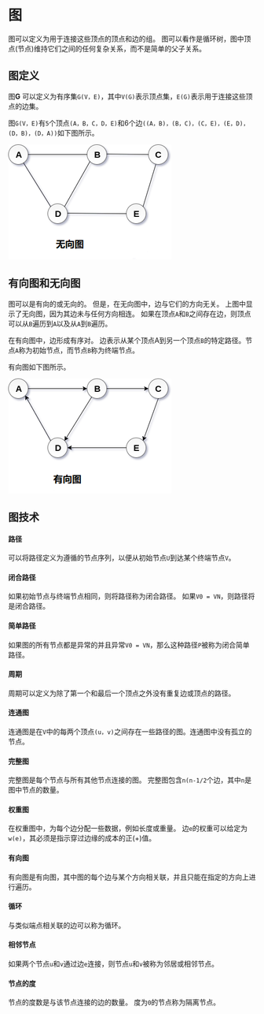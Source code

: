 # 图

图可以定义为用于连接这些顶点的顶点和边的组。 图可以看作是循环树，图中顶点(节点)维持它们之间的任何复杂关系，而不是简单的父子关系。

## 图定义

图**G** 可以定义为有序集`G(V，E)`，其中`V(G)`表示顶点集，`E(G)`表示用于连接这些顶点的边集。

图`G(V，E)`有`5`个顶点`(A，B，C，D，E)`和6个边`((A，B)，(B，C)，(C，E)，(E，D)， (D，B)，(D，A))`如下图所示。

![img](./images/094104_61558.png)

## 有向图和无向图

图可以是有向的或无向的。 但是，在无向图中，边与它们的方向无关。 上图中显示了无向图，因为其边未与任何方向相连。 如果在顶点`A`和`B`之间存在边，则顶点可以从`B`遍历到`A`以及从`A`到`B`遍历。

在有向图中，边形成有序对。 边表示从某个顶点A到另一个顶点`B`的特定路径。节点`A`称为初始节点，而节点`B`称为终端节点。

有向图如下图所示。

![img](./images/094549_94681.png)

## 图技术

#### 路径

可以将路径定义为遵循的节点序列，以便从初始节点`U`到达某个终端节点`V`。

#### 闭合路径

如果初始节点与终端节点相同，则将路径称为闭合路径。 如果`V0 = VN`，则路径将是闭合路径。

#### 简单路径

如果图的所有节点都是异常的并且异常`V0 = VN`，那么这种路径`P`被称为闭合简单路径。

#### 周期

周期可以定义为除了第一个和最后一个顶点之外没有重复边或顶点的路径。

#### 连通图

连通图是在`V`中的每两个顶点`(u，v)`之间存在一些路径的图。连通图中没有孤立的节点。

#### 完整图

完整图是每个节点与所有其他节点连接的图。 完整图包含`n(n-1/2`个边，其中`n`是图中节点的数量。

#### 权重图

在权重图中，为每个边分配一些数据，例如长度或重量。 边`e`的权重可以给定为`w(e)`，其必须是指示穿过边缘的成本的正(+)值。

####  有向图

有向图是有向图，其中图的每个边与某个方向相关联，并且只能在指定的方向上进行遍历。

#### 循环

与类似端点相关联的边可以称为循环。

#### 相邻节点

如果两个节点`u`和`v`通过边`e`连接，则节点`u`和`v`被称为邻居或相邻节点。

####  节点的度

节点的度数是与该节点连接的边的数量。 度为`0`的节点称为隔离节点。